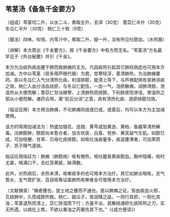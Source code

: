 ## 苇茎汤《备急千金要方》

〔组成〕苇茎切二升，以水二斗，煮取五升，去滓（30克） 薏苡仁半升（30克） 冬瓜仁半升（30克） 桃仁三十枚（9克）

〔服法〕四味，㕮咀，内苇汁中，煮取二升，服一升，当有所见吐脓血。（水煎服）

〔讲解〕本方原出《千金要方》，按《千金要方》中有方而无名。“苇茎汤”方名最早见于《外台秘要》并引《千金》。

本方为治痰热痰血壅于肺而致肺痈的主方。凡因痰热引起其它肺经病症也可用本方加减。方中以苇茎（现多用芦根代替）为君，甘寒轻浮，善清肺热，为治肺痈要药。臣以冬瓜仁入气分清热化痰，利湿排脓，能清上导下，与芦根配用有宣肺涤痰之效。桃仁入血分活血祛瘀，与冬瓜仁配伍，一血一气，消瘀散痈，润肺滑肠，泄湿热从大便而解；薏苡仁甘淡微寒，上清肺热而排脓，下利肠胃而渗湿，使温热之邪从小便而解。诸药合用，寓“前后分消”之意，具有清热化痰、逐瘀排脓功效。

〔临证应用〕本方用治肺痈，不论肺痈将成或已成，或善后，均可以本方为主加减使用。

该方的常用加减法为：热盛加银花、连翘、黄芩或加黄连、黄柏、鱼腥草清热解毒。治肺脓肿，脓腔尚未愈合者，加合欢皮、白芨、党参、黄芪益气生肌。如脓已成，可加桔梗、甘草、贝母化痰排脓。如咳吐浊痰量多，痰涎壅滞者，可加葶苈子、苏子降气逐痰。

临证应用指征为：肺痈（肺脓疡）咳有微热，咳吐腥臭黄痰脓血，胸中隐痛，咳时尤甚，喘满口干，舌红苔黄腻，脉滑数。

此外，对热病后，余热未清，咳嗽痰多的也可用本方治疗。其它如肺炎喘咳，支气管炎、支气管扩张、百目咳等证属肺热咳嗽者全可使用本方治疗。

〔文献摘录〕“痈者壅也，犹土地之壅而不通也。是以肺痈之证，皆由痰血火邪，互结肺中，久而成脓所致。桃仁、甜瓜子，皆润降之品，一则行其瘀，一则化其浊；苇茎退热而清上，苡仁除湿而下行；方虽平淡，其散结通瘀化痰除热之力，实无所遗。以病在上焦，不欲以重浊之药重伤其下也。”（《成方便读》）
